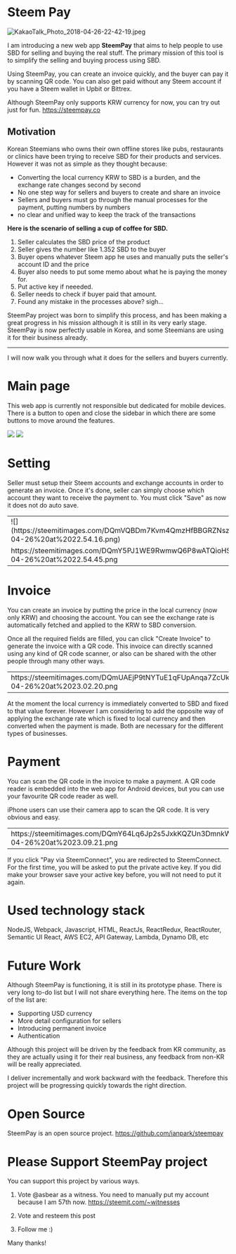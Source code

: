 # Steem Pay

![KakaoTalk_Photo_2018-04-26-22-42-19.jpeg](https://steemitimages.com/DQmQ5haGKQEyFPNxYL6VyDyZEYrKPiwf1yWpcbEUuRf6CdM/KakaoTalk_Photo_2018-04-26-22-42-19.jpeg)

I am introducing a new web app **SteemPay** that aims to help people to use SBD for selling and buying the real stuff. The primary mission of this tool is to simplify the selling and buying process using SBD.

Using SteemPay, you can create an invoice quickly, and the buyer can pay it by scanning QR code. You can also get paid without any Steem account if you have a Steem wallet in Upbit or Bittrex.

Although SteemPay only supports KRW currency for now, you can try out just for fun.
https://steempay.co

## Motivation

Korean Steemians who owns their own offline stores like pubs, restaurants or clinics have been trying to receive SBD for their products and services. However it was not as simple as they thought because:

- Converting the local currency KRW to SBD is a burden, and the exchange rate changes second by second
- No one step way for sellers and buyers to create and share an invoice
- Sellers and buyers must go through the manual processes for the payment, putting numbers by numbers
- no clear and unified way to keep the track of the transactions

**Here is the scenario of selling a cup of coffee for SBD.**
1. Seller calculates the SBD price of the product
2. Seller gives the number like 1.352 SBD to the buyer
3. Buyer opens whatever Steem app he uses and manually puts the seller's account ID and the price
4. Buyer also needs to put some memo about what he is paying the money for.
4. Put active key if neeeded.
5. Seller needs to check if buyer paid that amount.
6. Found any mistake in the processes above? sigh... 

SteemPay project was born to simplify this process, and has been making a great progress in his mission although it is still in its very early stage. SteemPay is now perfectly usable in Korea, and some Steemians are using it for their business already.

---

I will now walk you through what it does for the sellers and buyers currently.

# Main page
This web app is currently not responsible but dedicated for mobile devices. There is a button to open and close the sidebar in which there are some buttons to move around the features.

![](https://steemitimages.com/DQmTHeipWbUwhDTjPPVFGivfKjdvZci9HGLLdJwSLmQVx6d/Screen%20Shot%202018-04-26%20at%2022.44.08.png)
![](https://steemitimages.com/DQmPdV36EWTuEdJyofDcB5YBDkBQVc29ScsUMNRnYpBWAnL/Screen%20Shot%202018-04-26%20at%2022.44.14.png)

# Setting
Seller must setup their Steem accounts and exchange accounts in order to generate an invoice. Once it's done, seller can simply choose which account they want to receive the payment to. You must click "Save" as now it does not do auto save.

<table>
<tr>
<td>![](https://steemitimages.com/DQmVQBDm7Kvm4QmzHfBBGRZNszEXVFcxmZRbZZRd5VoFnb9/Screen%20Shot%202018-04-26%20at%2022.54.16.png)</td>
<td>https://steemitimages.com/DQmUx3ExGwwzc84gkhHcBecA1m5qX8vWZu2AjKPqDDbrUyj/Screen%20Shot%202018-04-26%20at%2022.54.27.png</td>
</tr>
<tr>
<td>https://steemitimages.com/DQmY5PJ1WE9RwmwQ6P8wATQioHSTcAF8Kxr39apFeNY7yaa/Screen%20Shot%202018-04-26%20at%2022.54.45.png</td>
<td>https://steemitimages.com/DQmWKzLR6N72YrrBj8roS6iN5q8FFvY7a1r1Jszp2LEXSBU/Screen%20Shot%202018-04-26%20at%2022.54.52.png</td>
</tr>
</table>

# Invoice
You can create an invoice by putting the price in the local currency (now only KRW) and choosing the account. You can see the exchange rate is automatically fetched and applied to the KRW to SBD conversion. 

Once all the required fields are filled, you can click "Create Invoice" to generate the invoice with a QR code. This invoice can directly scanned using any kind of QR code scanner, or also can be shared with the other people through many other ways.

<table>
<tr>
<td>https://steemitimages.com/DQmUAEjP9tNYTuE1qFUpAnqa7ZcUkCZcjSGXf4tt2Xy3onm/Screen%20Shot%202018-04-26%20at%2023.02.20.png</td>
<td>https://steemitimages.com/DQmZCBbGjjL55e9rrPuPcNx13Zz2bDo9x9ZwARYVMJnPsTZ/Screen%20Shot%202018-04-26%20at%2023.02.32.png</td>
</tr>
</table>

At the moment the local currency is immediately converted to SBD and fixed to that value forever. However I am considering to add the opposite way of applying the exchange rate which is fixed to local currency and then converted when the payment is made. Both are necessary for the different types of businesses.

# Payment
You can scan the QR code in the invoice to make a payment. A QR code reader is embedded into the web app for Android devices, but you can use your favourite QR code reader as well.

iPhone users can use their camera app to scan the QR code. It is very obvious and easy.

<table>
<tr><td>https://steemitimages.com/DQmY64Lq6Jp2s5JxkKQZUn3DmnkWjpetVkgVDWhrrDitaNr/Screen%20Shot%202018-04-26%20at%2023.09.21.png</td>
<td>https://steemitimages.com/DQmWeTUFHNqi1AjK49Nb6byGPKbWtpFKhy72sJ3z4XE8uhM/Screen%20Shot%202018-04-26%20at%2023.09.47.png</td></tr>
</table>

If you click "Pay via SteemConnect", you are redirected to SteemConnect. For the first time, you will be asked to put the private active key. If you did make your browser save your active key before, you will not need to put it again.


# Used technology stack
NodeJS, Webpack, Javascript, HTML, ReactJs, ReactRedux, ReactRouter,  Semantic UI React, AWS EC2,  API Gateway, Lambda, Dynamo DB, etc

# Future Work
Although SteemPay is functioning, it is still in its prototype phase. There is very long to-do list but I will not share everything here. The items on the top of the list are:
- Supporting USD currency
- More detail configuration for sellers
- Introducing permanent invoice
- Authentication

Although this project will be driven by the feedback from KR community, as they are actually using it for their real business, any feedback from non-KR will be really appreciated.

I deliver incrementally and work backward with the feedback. Therefore this project will be progressing quickly towards the right direction.

# Open Source
SteemPay is an open source project.
https://github.com/ianpark/steempay

# Please Support SteemPay project
You can support this project by various ways.

1. Vote @asbear as a witness. You need to manually put my account because I am 57th now.
https://steemit.com/~witnesses

2. Vote and resteem this post

3. Follow me :)

Many thanks!
